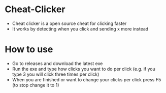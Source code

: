 # Cheat-Clicker
- Cheat clicker is a open source cheat for clicking faster
- It works by detecting when you click and sending x more instead

# How to use
- Go to releases and download the latest exe
- Run the exe and type how clicks you want to do per click (e.g. if you type 3 you will click three times per click)
- When you are finished or want to change your clicks per click press F5 (to stop change it to 1)

